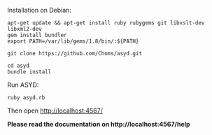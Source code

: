 Installation on Debian:

	apt-get update && apt-get install ruby rubygems git libxslt-dev libxml2-dev
	gem install bundler
	export PATH=/var/lib/gems/1.8/bin/:${PATH}

	git clone https://github.com/Choms/asyd.git

	cd asyd
	bundle install

Run ASYD:

	ruby asyd.rb

Then open [http://localhost:4567/](http://localhost:4567/)


**Please read the documentation on http://localhost:4567/help**
